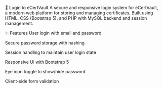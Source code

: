 🔐 Login to eCertVault
A secure and responsive login system for eCertVault, a modern web platform for storing and managing certificates. Built using HTML, CSS (Bootstrap 5), and PHP with MySQL backend and session management.

✨ Features
User login with email and password

Secure password storage with hashing

Session handling to maintain user login state

Responsive UI with Bootstrap 5

Eye icon toggle to show/hide password

Client-side form validation
